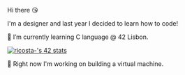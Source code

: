 Hi there :kissing_heart:

I'm a designer and last year I decided to learn how to code!

🌱 I’m currently learning C language @ 42 Lisbon.




[![ricosta-'s 42 stats](https://badge42.vercel.app/api/v2/clbwtmxhj00110flesz4cfyg8/stats?cursusId=21&coalitionId=289)](https://github.com/JaeSeoKim/badge42)

:robot: Right now I'm working on building a virtual machine.
